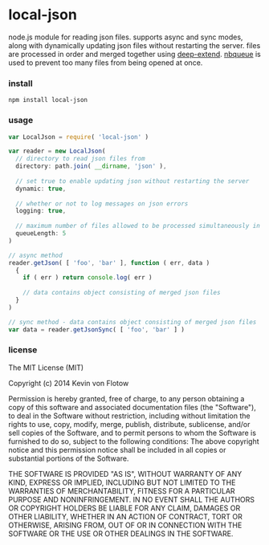 local-json
==========

node.js module for reading json files. supports async and sync modes, along with dynamically updating json files without restarting the server. files are processed in order and merged together using [deep-extend](github.com/unclechu/node-deep-extend). [nbqueue](github.com/kvonflotow/nbqueue) is used to prevent too many files from being opened at once.

### install

```
npm install local-json
```

### usage

```javascript
var LocalJson = require( 'local-json' )

var reader = new LocalJson(
  // directory to read json files from
  directory: path.join( __dirname, 'json' ),
  
  // set true to enable updating json without restarting the server
  dynamic: true,
  
  // whether or not to log messages on json errors
  logging: true,
  
  // maximum number of files allowed to be processed simultaneously in async mode
  queueLength: 5
)

// async method
reader.getJson( [ 'foo', 'bar' ], function ( err, data )
  {
    if ( err ) return console.log( err )
    
    // data contains object consisting of merged json files
  }
)

// sync method - data contains object consisting of merged json files
var data = reader.getJsonSync( [ 'foo', 'bar' ] )
```

### license

The MIT License (MIT)

Copyright (c) 2014 Kevin von Flotow

Permission is hereby granted, free of charge, to any person obtaining a copy
of this software and associated documentation files (the "Software"), to deal
in the Software without restriction, including without limitation the rights
to use, copy, modify, merge, publish, distribute, sublicense, and/or sell
copies of the Software, and to permit persons to whom the Software is
furnished to do so, subject to the following conditions:
The above copyright notice and this permission notice shall be included in all
copies or substantial portions of the Software.

THE SOFTWARE IS PROVIDED "AS IS", WITHOUT WARRANTY OF ANY KIND, EXPRESS OR
IMPLIED, INCLUDING BUT NOT LIMITED TO THE WARRANTIES OF MERCHANTABILITY,
FITNESS FOR A PARTICULAR PURPOSE AND NONINFRINGEMENT. IN NO EVENT SHALL THE
AUTHORS OR COPYRIGHT HOLDERS BE LIABLE FOR ANY CLAIM, DAMAGES OR OTHER
LIABILITY, WHETHER IN AN ACTION OF CONTRACT, TORT OR OTHERWISE, ARISING FROM,
OUT OF OR IN CONNECTION WITH THE SOFTWARE OR THE USE OR OTHER DEALINGS IN THE
SOFTWARE.
